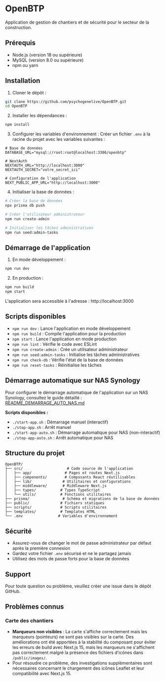 # OpenBTP

Application de gestion de chantiers et de sécurité pour le secteur de la construction.

## Prérequis

- Node.js (version 18 ou supérieure)
- MySQL (version 8.0 ou supérieure)
- npm ou yarn

## Installation

1. Cloner le dépôt :
```bash
git clone https://github.com/psychogenelive/OpenBTP.git
cd OpenBTP
```

2. Installer les dépendances :
```bash
npm install
```

3. Configurer les variables d'environnement :
Créer un fichier `.env` à la racine du projet avec les variables suivantes :
```env
# Base de données
DATABASE_URL="mysql://root:root@localhost:3306/openbtp"

# NextAuth
NEXTAUTH_URL="http://localhost:3000"
NEXTAUTH_SECRET="votre_secret_ici"

# Configuration de l'application
NEXT_PUBLIC_APP_URL="http://localhost:3000"
```

4. Initialiser la base de données :
```bash
# Créer la base de données
npx prisma db push

# Créer l'utilisateur administrateur
npm run create-admin

# Initialiser les tâches administratives
npm run seed:admin-tasks
```

## Démarrage de l'application

1. En mode développement :
```bash
npm run dev
```

2. En production :
```bash
npm run build
npm start
```

L'application sera accessible à l'adresse : http://localhost:3000

## Scripts disponibles

- `npm run dev` : Lance l'application en mode développement
- `npm run build` : Compile l'application pour la production
- `npm start` : Lance l'application en mode production
- `npm run lint` : Vérifie le code avec ESLint
- `npm run create-admin` : Crée un utilisateur administrateur
- `npm run seed:admin-tasks` : Initialise les tâches administratives
- `npm run check-db` : Vérifie l'état de la base de données
- `npm run reset-tasks` : Réinitialise les tâches

## Démarrage automatique sur NAS Synology

Pour configurer le démarrage automatique de l'application sur un NAS Synology, consultez le guide détaillé : [README_DEMARRAGE_AUTO_NAS.md](./README_DEMARRAGE_AUTO_NAS.md)

**Scripts disponibles :**
- `./start-app.sh` : Démarrage manuel (interactif)
- `./stop-app.sh` : Arrêt manuel
- `./start-app-auto.sh` : Démarrage automatique pour NAS (non-interactif)
- `./stop-app-auto.sh` : Arrêt automatique pour NAS

## Structure du projet

```
OpenBTP/
├── src/                    # Code source de l'application
│   ├── app/               # Pages et routes Next.js
│   ├── components/        # Composants React réutilisables
│   ├── lib/              # Utilitaires et configurations
│   ├── middleware/       # Middleware Next.js
│   ├── types/           # Types TypeScript
│   └── utils/           # Fonctions utilitaires
├── prisma/               # Schéma et migrations de la base de données
├── public/              # Fichiers statiques
├── scripts/             # Scripts utilitaires
├── templates/           # Templates HTML
└── .env                # Variables d'environnement
```

## Sécurité

- Assurez-vous de changer le mot de passe administrateur par défaut après la première connexion
- Gardez votre fichier `.env` sécurisé et ne le partagez jamais
- Utilisez des mots de passe forts pour la base de données

## Support

Pour toute question ou problème, veuillez créer une issue dans le dépôt GitHub.

## Problèmes connus

### Carte des chantiers
- **Marqueurs non visibles** : La carte s'affiche correctement mais les marqueurs (pointeurs) ne sont pas visibles sur la carte. Des améliorations ont été apportées à la stabilité du composant pour éviter les erreurs de build avec Next.js 15, mais les marqueurs ne s'affichent pas correctement malgré la présence des fichiers d'icônes dans `/public/images/`.
- Pour résoudre ce problème, des investigations supplémentaires sont nécessaires concernant le chargement des icônes Leaflet et leur compatibilité avec Next.js 15.
